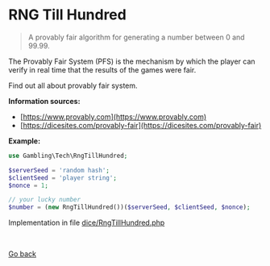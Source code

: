 RNG Till Hundred 
================

> A provably fair algorithm for generating a number between 0 and 99.99.


The Provably Fair System (PFS) is the mechanism by which the player
can verify in real time that the results of the games were fair.

Find out all about provably fair system.

**Information sources:**
 - [https://www.provably.com](https://www.provably.com)
 - [https://dicesites.com/provably-fair](https://dicesites.com/provably-fair)



**Example:**

```php
use Gambling\Tech\RngTillHundred;

$serverSeed = 'random hash';
$clientSeed = 'player string';
$nonce = 1;

// your lucky number 
$number = (new RngTillHundred())($serverSeed, $clientSeed, $nonce);
```

Implementation in file [dice/RngTillHundred.php](https://github.com/nepster-web/gambling-tech/blob/main/src/Dice/RngTillHundred.php)

<br>

[Go back](https://github.com/nepster-web/gambling-tech)